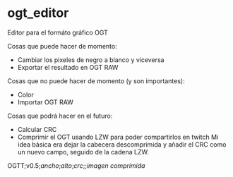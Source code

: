 # ogt_editor

Editor para el formáto gráfico OGT

Cosas que puede hacer de momento:
- Cambiar los pixeles de negro a blanco y viceversa
- Exportar el resultado en OGT RAW

Cosas que no puede hacer de momento (y son importantes):
- Color
- Importar OGT RAW

Cosas que podrá hacer en el futuro:
- Calcular CRC
- Comprimir el OGT usando LZW para poder compartirlos en twitch
Mi idea básica era dejar la cabecera descomprimida y añadir el CRC como un nuevo campo, seguido de la cadena LZW.

OGTT;v0.5;_ancho_;_alto_;_crc_;;_imagen comprimida_
